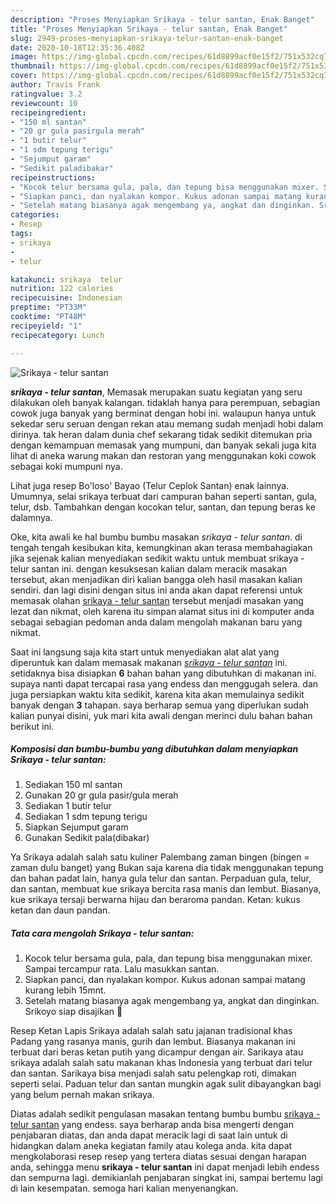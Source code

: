 ```yaml
---
description: "Proses Menyiapkan Srikaya - telur santan, Enak Banget"
title: "Proses Menyiapkan Srikaya - telur santan, Enak Banget"
slug: 2949-proses-menyiapkan-srikaya-telur-santan-enak-banget
date: 2020-10-18T12:35:36.408Z
image: https://img-global.cpcdn.com/recipes/61d8899acf0e15f2/751x532cq70/srikaya-telur-santan-foto-resep-utama.jpg
thumbnail: https://img-global.cpcdn.com/recipes/61d8899acf0e15f2/751x532cq70/srikaya-telur-santan-foto-resep-utama.jpg
cover: https://img-global.cpcdn.com/recipes/61d8899acf0e15f2/751x532cq70/srikaya-telur-santan-foto-resep-utama.jpg
author: Travis Frank
ratingvalue: 3.2
reviewcount: 10
recipeingredient:
- "150 ml santan"
- "20 gr gula pasirgula merah"
- "1 butir telur"
- "1 sdm tepung terigu"
- "Sejumput garam"
- "Sedikit paladibakar"
recipeinstructions:
- "Kocok telur bersama gula, pala, dan tepung bisa menggunakan mixer. Sampai tercampur rata. Lalu masukkan santan."
- "Siapkan panci, dan nyalakan kompor. Kukus adonan sampai matang kurang lebih 15mnt."
- "Setelah matang biasanya agak mengembang ya, angkat dan dinginkan. Srikoyo siap disajikan 🙂"
categories:
- Resep
tags:
- srikaya
- 
- telur

katakunci: srikaya  telur 
nutrition: 122 calories
recipecuisine: Indonesian
preptime: "PT33M"
cooktime: "PT48M"
recipeyield: "1"
recipecategory: Lunch

---
```



![Srikaya - telur santan](https://img-global.cpcdn.com/recipes/61d8899acf0e15f2/751x532cq70/srikaya-telur-santan-foto-resep-utama.jpg)

<b><i>srikaya - telur santan</i></b>, Memasak merupakan suatu kegiatan yang seru dilakukan oleh banyak kalangan. tidaklah hanya para perempuan, sebagian cowok juga banyak yang berminat dengan hobi ini. walaupun hanya untuk sekedar seru seruan dengan rekan atau memang sudah menjadi hobi dalam dirinya. tak heran dalam dunia chef sekarang tidak sedikit ditemukan pria dengan kemampuan memasak yang mumpuni, dan banyak sekali juga kita lihat di aneka warung makan dan restoran yang menggunakan koki cowok sebagai koki mumpuni nya.

Lihat juga resep Bo&#39;loso&#39; Bayao (Telur Ceplok Santan) enak lainnya. Umumnya, selai srikaya terbuat dari campuran bahan seperti santan, gula, telur, dsb. Tambahkan dengan kocokan telur, santan, dan tepung beras ke dalamnya.

Oke, kita awali ke hal bumbu bumbu masakan <i>srikaya - telur santan</i>. di tengah tengah kesibukan kita, kemungkinan akan terasa membahagiakan jika sejenak kalian menyediakan sedikit waktu untuk membuat srikaya - telur santan ini. dengan kesuksesan kalian dalam meracik masakan tersebut, akan menjadikan diri kalian bangga oleh hasil masakan kalian sendiri. dan lagi disini dengan situs ini anda akan dapat referensi untuk memasak olahan <u>srikaya - telur santan</u> tersebut menjadi masakan yang lezat dan nikmat, oleh karena itu simpan alamat situs ini di komputer anda sebagai sebagian pedoman anda dalam mengolah makanan baru yang nikmat.


Saat ini langsung saja kita start untuk menyediakan alat alat yang diperuntuk kan dalam memasak makanan <u><i>srikaya - telur santan</i></u> ini. setidaknya bisa disiapkan <b>6</b> bahan bahan yang dibutuhkan di makanan ini. supaya nanti dapat tercapai rasa yang endess dan menggugah selera. dan juga persiapkan waktu kita sedikit, karena kita akan memulainya sedikit banyak dengan <b>3</b> tahapan. saya berharap semua yang diperlukan sudah kalian punyai disini, yuk mari kita awali dengan merinci dulu bahan bahan berikut ini.

<!--inarticleads1-->

##### Komposisi dan bumbu-bumbu yang dibutuhkan dalam menyiapkan Srikaya - telur santan:

1. Sediakan 150 ml santan
1. Gunakan 20 gr gula pasir/gula merah
1. Sediakan 1 butir telur
1. Sediakan 1 sdm tepung terigu
1. Siapkan Sejumput garam
1. Gunakan Sedikit pala(dibakar)


Ya Srikaya adalah salah satu kuliner Palembang zaman bingen (bingen = zaman dulu banget) yang Bukan saja karena dia tidak menggunakan tepung dan bahan padat lain, hanya gula telur dan santan. Perpaduan gula, telur, dan santan, membuat kue srikaya bercita rasa manis dan lembut. Biasanya, kue srikaya tersaji berwarna hijau dan beraroma pandan. Ketan: kukus ketan dan daun pandan. 

<!--inarticleads2-->

##### Tata cara mengolah Srikaya - telur santan:

1. Kocok telur bersama gula, pala, dan tepung bisa menggunakan mixer. Sampai tercampur rata. Lalu masukkan santan.
1. Siapkan panci, dan nyalakan kompor. Kukus adonan sampai matang kurang lebih 15mnt.
1. Setelah matang biasanya agak mengembang ya, angkat dan dinginkan. Srikoyo siap disajikan 🙂


Resep Ketan Lapis Srikaya adalah salah satu jajanan tradisional khas Padang yang rasanya manis, gurih dan lembut. Biasanya makanan ini terbuat dari beras ketan putih yang dicampur dengan air. Sarikaya atau srikaya adalah salah satu makanan khas Indonesia yang terbuat dari telur dan santan. Sarikaya bisa menjadi salah satu pelengkap roti, dimakan seperti selai. Paduan telur dan santan mungkin agak sulit dibayangkan bagi yang belum pernah makan srikaya. 

Diatas adalah sedikit pengulasan masakan tentang bumbu bumbu <u>srikaya - telur santan</u> yang endess. saya berharap anda bisa mengerti dengan penjabaran diatas, dan anda dapat meracik lagi di saat lain untuk di hidangkan dalam aneka kegiatan family atau kolega anda. kita dapat mengkolaborasi resep resep yang tertera diatas sesuai dengan harapan anda, sehingga menu <b>srikaya - telur santan</b> ini dapat menjadi lebih endess dan sempurna lagi. demikianlah penjabaran singkat ini, sampai bertemu lagi di lain kesempatan. semoga hari kalian menyenangkan.
